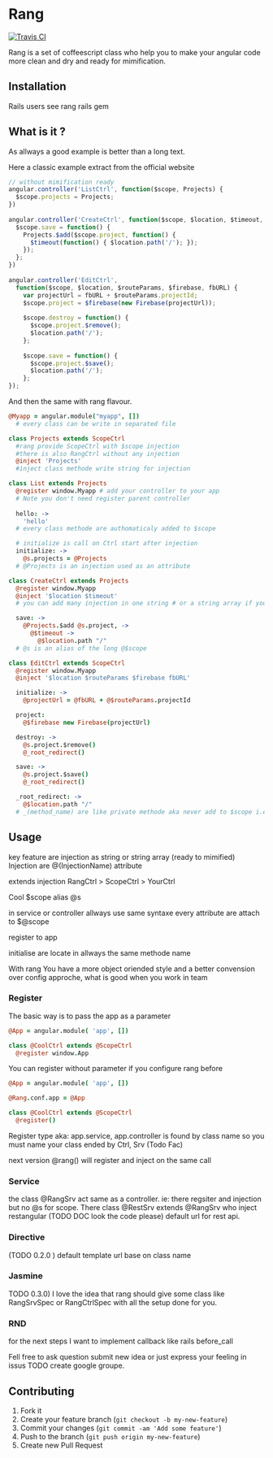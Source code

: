 # Rang

[![Travis CI   ](http://img.shields.io/travis/ranska/rang/master.svg)](https://travis-ci.org/ranska/rang)

Rang is a set of coffeescript class who help you to make your angular code
more clean and dry and ready for mimification.

## Installation

Rails users see rang rails gem


## What is it ?


As allways a good example is better than a long text.

Here a classic example extract from the official website

```javascript
// without mimification ready
angular.controller('ListCtrl', function($scope, Projects) {
  $scope.projects = Projects;
})
 
angular.controller('CreateCtrl', function($scope, $location, $timeout, Projects) {
  $scope.save = function() {
    Projects.$add($scope.project, function() {
      $timeout(function() { $location.path('/'); });
    });
  };
})
 
angular.controller('EditCtrl',
  function($scope, $location, $routeParams, $firebase, fbURL) {
    var projectUrl = fbURL + $routeParams.projectId;
    $scope.project = $firebase(new Firebase(projectUrl));
 
    $scope.destroy = function() {
      $scope.project.$remove();
      $location.path('/');
    };
 
    $scope.save = function() {
      $scope.project.$save();
      $location.path('/');
    };
});
````

And then the same with rang flavour.

```coffeescript
@Myapp = angular.module("myapp", []) 
  # every class can be write in separated file

class Projects extends ScopeCtrl 
  #rang provide ScopeCtrl with $scope injection 
  #there is also RangCtrl without any injection
  @inject 'Projects' 
  #inject class methode write string for injection

class List extends Projects
  @register window.Myapp # add your controller to your app
  # Note you don't need register parent controller
 
  hello: ->
    'hello'
  # every class methode are authomaticaly added to $scope

  # initialize is call on Ctrl start after injection
  initialize: ->
    @s.projects = @Projects
  # @Projects is an injection used as an attribute

class CreateCtrl extends Projects
  @register window.Myapp
  @inject '$location $timeout'
  # you can add many injection in one string # or a string array if you like

  save: ->
    @Projects.$add @s.project, ->
      @$timeout ->
        @$location.path "/"
  # @s is an alias of the long @$scope

class EditCtrl extends ScopeCtrl 
  @register window.Myapp
  @inject '$location $routeParams $firebase fbURL'

  initialize: ->
    @projectUrl = @fbURL + @$routeParams.projectId

  project: 
    @$firebase new Firebase(projectUrl)

  destroy: ->
    @s.project.$remove()
    @_root_redirect()

  save: ->
    @s.project.$save()
    @_root_redirect()

  _root_redirect: ->
    @$location.path "/"
  # _(method_name) are like private methode aka never add to $scope i.e: @s 


````
## Usage

key feature are 
injection
as string or string array (ready to mimified)
Injection are @(InjectionName) attribute 

extends injection
RangCtrl > ScopeCtrl > YourCtrl

Cool $scope alias @s

in service or controller allways use same syntaxe
every attribute are attach to $@scope

register to app

initialise are locate in allways the same methode name

With rang
You have a more object oriended style and a better convension over config
approche, what is good when you work in team

### Register
The basic way is to pass the app as a parameter

```coffeescript
@App = angular.module( 'app', [])

class @CoolCtrl extends @ScopeCtrl
  @register window.App
````
  
  You can register without parameter if you configure rang before

```coffeescript
@App = angular.module( 'app', [])

@Rang.conf.app = @App

class @CoolCtrl extends @ScopeCtrl
  @register() 
````
  
Register type aka: app.service, app.controller is found by class name
so you must name your class ended by Ctrl, Srv (Todo Fac)  

  next version @rang() will register and inject on the same call

### Service

the class @RangSrv act same as a controller. ie: there regsiter and injection
but no @s for scope.
There class @RestSrv extends @RangSrv who inject restangular 
(TODO DOC look the code please) default url for rest api.

### Directive

(TODO 0.2.0 ) default template url base on class name

### Jasmine

TODO 0.3.0) I love the idea that rang should give some class like 
RangSrvSpec or RangCtrlSpec with all the setup done for you.

### RND
for the next steps I want to implement callback 
like rails before_call

Fell free to ask question submit new idea or just express your feeling in issus
TODO create google groupe.




 

## Contributing

1. Fork it
2. Create your feature branch (`git checkout -b my-new-feature`)
3. Commit your changes (`git commit -am 'Add some feature'`)
4. Push to the branch (`git push origin my-new-feature`)
5. Create new Pull Request
